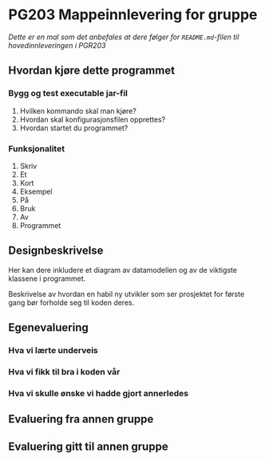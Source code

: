  # PG203 Mappeinnlevering for gruppe <wiseflow gruppenummer>

*Dette er en mal som det anbefales at dere følger for `README.md`-filen til hovedinnleveringen i PGR203* 

## Hvordan kjøre dette programmet

### Bygg og test executable jar-fil

1. Hvilken kommando skal man kjøre?
2. Hvordan skal konfigurasjonsfilen opprettes?
3. Hvordan startet du programmet?

### Funksjonalitet

1. Skriv
2. Et
3. Kort
4. Eksempel
5. På
6. Bruk
7. Av
8. Programmet

## Designbeskrivelse

Her kan dere inkludere et diagram av datamodellen og av de viktigste klassene i programmet.

Beskrivelse av hvordan en habil ny utvikler som ser prosjektet for første gang bør forholde seg til koden deres.

## Egenevaluering

### Hva vi lærte underveis

### Hva vi fikk til bra i koden vår

### Hva vi skulle ønske vi hadde gjort annerledes

## Evaluering fra annen gruppe

## Evaluering gitt til annen gruppe
